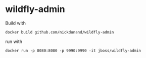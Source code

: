 # wildfly-admin

Build with

`docker build github.com/nickdunand/wildfly-admin`

run with

`docker run -p 8080:8080 -p 9990:9990 -it jboss/wildfly-admin`
